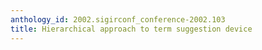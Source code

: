 ```yaml
---
anthology_id: 2002.sigirconf_conference-2002.103
title: Hierarchical approach to term suggestion device
---
```

